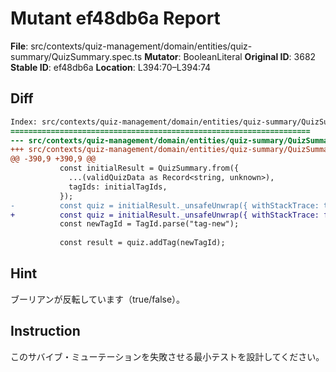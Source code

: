 # Mutant ef48db6a Report

**File**: src/contexts/quiz-management/domain/entities/quiz-summary/QuizSummary.spec.ts
**Mutator**: BooleanLiteral
**Original ID**: 3682
**Stable ID**: ef48db6a
**Location**: L394:70–L394:74

## Diff

```diff
Index: src/contexts/quiz-management/domain/entities/quiz-summary/QuizSummary.spec.ts
===================================================================
--- src/contexts/quiz-management/domain/entities/quiz-summary/QuizSummary.spec.ts	original
+++ src/contexts/quiz-management/domain/entities/quiz-summary/QuizSummary.spec.ts	mutated #3682
@@ -390,9 +390,9 @@
           const initialResult = QuizSummary.from({
             ...(validQuizData as Record<string, unknown>),
             tagIds: initialTagIds,
           });
-          const quiz = initialResult._unsafeUnwrap({ withStackTrace: true });
+          const quiz = initialResult._unsafeUnwrap({ withStackTrace: false });
           const newTagId = TagId.parse("tag-new");
 
           const result = quiz.addTag(newTagId);
```

## Hint

ブーリアンが反転しています（true/false）。

## Instruction

このサバイブ・ミューテーションを失敗させる最小テストを設計してください。
